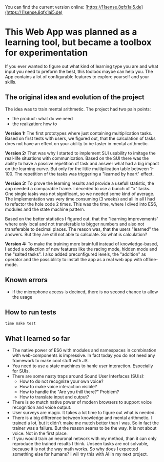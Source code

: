 You can find the current version online:
[https://11sense.8qfx1ai5.de](https://11sense.8qfx1ai5.de)

# This Web App was planned as a learning tool, but became a toolbox for experimentation

If you ever wanted to figure out what kind of learning type you are and what input you need to preform the best, this toolbox maybe can help you. The App contains a lot of configurable features to explore yourself and your skills.

## The original idea and evolution of the project

The idea was to train mental arithmetic.
The project had two pain points:

- the product: what do we need
- the realization: how to

__Version 1:__ The first prototypes where just containing multiplication tasks.
Based on first tests with users, we figured out, that the calculation of tasks does not have an effect on your ability to be faster in mental arithmetic.

__Version 2:__ That was why I started to implement SUI usability to imitage the real-life situations with communication.
Based on the SUI there was the ability to have a passive repetition of task and answer what had a big impact on the learning curve. But only for the little multiplication table between 1-100. The repetition of the tasks was triggering a "learned by heart" effect.

__Version 3:__ To prove the learning results and provide a usefull statistic, the app needed a comparable frame. I deceded to use a bunch of "x" tasks. One single tasks was not significant, so we needed some kind of average. The implementation was very time consuming (3 weeks) and all in all I had to refactor the hole code 2 times. This was the time, where I dived into ES6, modules and the state machine pattern.

Based on the better statistics I figured out, that the "learning improvements" where only local and not transferable to bigger numbers and also not transferable to decimal places. The reason was, that the users "learned" the answers. But they are still not able to calculate. So what is calculation?

__Version 4:__ To make the training more brainfull instead of knowledge-based, I added a collection of new features like the racing mode, hidden mode and the "salted tasks". I also added preconfigured levels, the "addition" as operator and the possiblility to install the app as a real web app with offline-mode.

## Known errors

- If the microphone access is decined, there is no second chance to allow the usage

## How to run tests

    time make test

## What I learned so far

- The native power of ES6 with modules and namespaces in combination with web-components is impressive. In fact today you do not need any framework to make cool stuff with JS.
- You need to use a state machines to hanle user interaction. Especially for SUIs.
- There are some nasty traps around Sound User Interfaces (SUIs):
  - How to do not recognize your own voice?
  - How to make voice interaction visible?
  - How to handle the "Are you thill there?" Problem?
  - How to translate input and output?
- There is so mutch native power of modern browsers to support voice recognition and voice output.
- User surveys are magic. It takes a lot time to figure out what is needed.
- There is a big difference between knowledge and mental arithmetic. I trained a lot, but it didn't make me mutch better than I was. So in fact the trainer was a failure. But the reason seams to be the way. It is not about voice. Not in the first place.
- If you would train an neuronal network with my method, than it can only reproduce the trained results I think. Unseen tasks are not solvable, because it is not the way math works. So why does I expected something else for humans? I will try this with AI in my next project.
